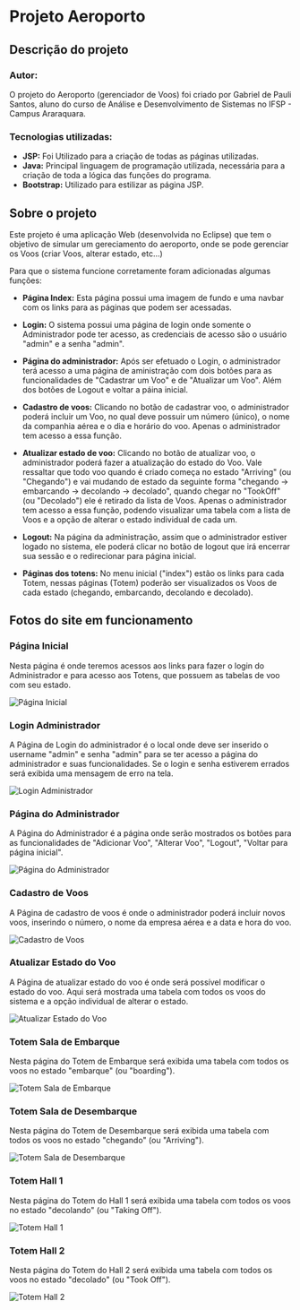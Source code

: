 # Projeto Aeroporto

## Descrição do projeto

### Autor:

O projeto do Aeroporto (gerenciador de Voos) foi criado por Gabriel de Pauli Santos, aluno do curso de Análise e Desenvolvimento de Sistemas no IFSP - Campus Araraquara.

### Tecnologias utilizadas:

- **JSP:** Foi Utilizado para a criação de todas as páginas utilizadas.
- **Java:** Principal linguagem de programação utilizada, necessária para a criação de toda a lógica das funções do programa.
- **Bootstrap:** Utilizado para estilizar as página JSP.

## Sobre o projeto

Este projeto é uma aplicação Web (desenvolvida no Eclipse) que tem o objetivo de simular um gereciamento do aeroporto, onde se pode gerenciar os Voos (criar Voos, alterar estado, etc...)

Para que o sistema funcione corretamente foram adicionadas algumas funções:

- **Página Index:** Esta página possui uma imagem de fundo e uma navbar com os links para as páginas que podem ser acessadas.

- **Login:** O sistema possui uma página de login onde somente o Administrador pode ter acesso, as credenciais de acesso são o usuário "admin" e a senha "admin".

- **Página do administrador:** Após ser efetuado o Login, o administrador terá acesso a uma página de aministração com dois botões para as funcionalidades de "Cadastrar um Voo" e de "Atualizar um Voo". Além dos botões de Logout e voltar a páina inicial.

- **Cadastro de voos:** Clicando no botão de cadastrar voo, o administrador poderá incluir um Voo, no qual deve possuir um número (único), o nome da companhia aérea e o dia e horário do voo. Apenas o administrador tem acesso a essa função.

- **Atualizar estado de voo:** Clicando no botão de atualizar voo, o administrador poderá fazer a atualização do estado do Voo. Vale ressaltar que todo voo quando é criado começa no estado "Arriving" (ou "Chegando") e vai mudando de estado da seguinte forma "chegando → embarcando → decolando → decolado", quando chegar no "TookOff" (ou "Decolado") ele é retirado da lista de Voos. Apenas o administrador tem acesso a essa função, podendo visualizar uma tabela com a lista de Voos e a opção de alterar o estado individual de cada um.

- **Logout:** Na página da administração, assim que o administrador estiver logado no sistema, ele poderá clicar no botão de logout que irá encerrar sua sessão e o redirecionar para página inicial.

- **Páginas dos totens:** No menu inicial ("index") estão os links para cada Totem, nessas páginas (Totem) poderão ser visualizados os Voos de cada estado (chegando, embarcando, decolando e decolado).

## Fotos do site em funcionamento

### Página Inicial

Nesta página é onde teremos acessos aos links para fazer o login do Administrador e para acesso aos Totens, que possuem as tabelas de voo com seu estado.

![Página Inicial](prints/pagina_inicial.png)

### Login Administrador

A Página de Login do administrador é o local onde deve ser inserido o username "admin" e senha "admin" para se ter acesso a página do administrador e suas funcionalidades. Se o login e senha estiverem errados será exibida uma mensagem de erro na tela.

![Login Administrador](prints/login_adm.png)

### Página do Administrador

A Página do Administrador é a página onde serão mostrados os botões para as funcionalidades de "Adicionar Voo", "Alterar Voo", "Logout", "Voltar para página inicial".

![Página do Administrador](prints/painel_adm.png)

### Cadastro de Voos

A Página de cadastro de voos é onde o administrador poderá incluir novos voos, inserindo o número, o nome da empresa aérea e a data e hora do voo.

![Cadastro de Voos](prints/cadastro_voo.png)

### Atualizar Estado do Voo

A Página de atualizar estado do voo é onde será possível modificar o estado do voo. Aqui será mostrada uma tabela com todos os voos do sistema e a opção individual de alterar o estado.

![Atualizar Estado do Voo](prints/atualizar_estado.png)

### Totem Sala de Embarque

Nesta página do Totem de Embarque será exibida uma tabela com todos os voos no estado "embarque" (ou "boarding").

![Totem Sala de Embarque](prints/totem_embarque.png)

### Totem Sala de Desembarque

Nesta página do Totem de Desembarque será exibida uma tabela com todos os voos no estado "chegando" (ou "Arriving").

![Totem Sala de Desembarque](prints/totem_desembarque.png)

### Totem Hall 1

Nesta página do Totem do Hall 1 será exibida uma tabela com todos os voos no estado "decolando" (ou "Taking Off").

![Totem Hall 1](prints/totem_decolando.png)

### Totem Hall 2

Nesta página do Totem do Hall 2 será exibida uma tabela com todos os voos no estado "decolado" (ou "Took Off").

![Totem Hall 2](prints/totem_decolado.png)
